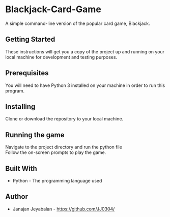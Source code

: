 # Blackjack-Card-Game
A simple command-line version of the popular card game, Blackjack.

## Getting Started </br>
These instructions will get you a copy of the project up and running on your local machine for development and testing purposes. 

## Prerequisites </br>
You will need to have Python 3 installed on your machine in order to run this program.

## Installing </br>
Clone or download the repository to your local machine.

## Running the game </br>
Navigate to the project directory and run the python file </br>
Follow the on-screen prompts to play the game. <br/>

## Built With
- Python -  The programming language used

## Author
- Janajan Jeyabalan - https://github.com/JJ0304/


